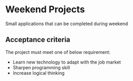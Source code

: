 # Weekend Projects
Small applications that can be completed during weekend
## Acceptance criteria
The project must meet one of below requirement:
- Learn new technology to adapt with the job market
- Sharpen programming skill
- Increase logical thinking
